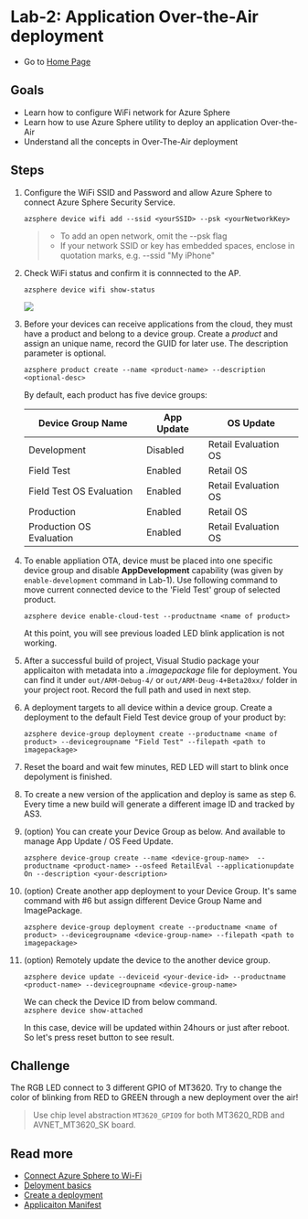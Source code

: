 # Lab-2: Application Over-the-Air deployment

- Go to [Home Page](README.md)

## Goals

- Learn how to configure WiFi network for Azure Sphere
- Learn how to use Azure Sphere utility to deploy an application Over-the-Air
- Understand all the concepts in Over-The-Air deployment
  
## Steps 

1. Configure the WiFi SSID and Password and allow Azure Sphere to connect Azure Sphere Security Service.
   
   `azsphere device wifi add --ssid <yourSSID> --psk <yourNetworkKey>`
   
   > - To add an open network, omit the --psk flag
   > - If your network SSID or key has embedded spaces, enclose in quotation marks, e.g. --ssid "My iPhone"

2. Check WiFi status and confirm it is connnected to the AP.
   
   `azsphere device wifi show-status`

    ![](images/show-wifi-status.png)
    
3. Before your devices can receive applications from the cloud, they must have a product and belong to a device group. Create a *product* and assign an unique name, record the GUID for later use. The description parameter is optional. 

   `azsphere product create --name <product-name> --description <optional-desc>`

    By default, each product has five device groups: 

    |  Device Group Name       | App Update  | OS Update | 
    |  ----------------        | ----------  | --------- | 
    | Development              | Disabled    | Retail Evaluation OS |
    | Field Test               | Enabled     | Retail OS |
    | Field Test OS Evaluation | Enabled     | Retail Evaluation OS |
    | Production               | Enabled     | Retail OS |
    | Production OS Evaluation | Enabled     | Retail Evaluation OS |

4. To enable appliation OTA, device must be placed into one specific device group and disable **AppDevelopment** capability (was given by `enable-development` command in Lab-1). Use following command to move current connected device to the 'Field Test' group of selected product.
   
    `azsphere device enable-cloud-test --productname <name of product>`

    At this point, you will see previous loaded LED blink application is not working. 

5. After a successful build of project, Visual Studio package your applicaiton with metadata into a *.imagepackage* file for deployment. You can find it under `out/ARM-Debug-4/` or `out/ARM-Deug-4+Beta20xx/` folder in your project root. Record the full path and used in next step.

6. A deployment targets to all device within a device group. Create a deployment to the default Field Test device group of your product by:

    `azsphere device-group deployment create --productname <name of product> --devicegroupname "Field Test" --filepath <path to imagepackage>`

7. Reset the board and wait few minutes, RED LED will start to blink once depolyment is finished.

8. To create a new version of the application and deploy is same as step 6. Every time a new build will generate a different image ID and tracked by AS3. 

9. (option) You can create your Device Group as below. And available to manage App Update / OS Feed Update.

    `azsphere device-group create --name <device-group-name>  --productname <product-name> --osfeed RetailEval --applicationupdate On --description <your-description> `

 10. (option) Create another app deployment to your Device Group. It's same command with #6 but assign different Device Group Name and ImagePackage.

     `azsphere device-group deployment create --productname <name of product> --devicegroupname <device-group-name> --filepath <path to imagepackage>`

 11. (option) Remotely update the device to the another device group.

     `azsphere device update --deviceid <your-device-id> --productname <product-name> --devicegroupname <device-group-name>`
    
     We can check the Device ID from below command.    
    `azsphere device show-attached`

     In this case, device will be updated within 24hours or just after reboot. So let's press reset button to see result.
    

## Challenge

The RGB LED connect to 3 different GPIO of MT3620. Try to change the color of blinking from RED to GREEN through a new deployment over the air!

> Use chip level abstraction `MT3620_GPIO9` for both MT3620_RDB and AVNET_MT3620_SK board.


## Read more
- [Connect Azure Sphere to Wi-Fi](https://docs.microsoft.com/en-us/azure-sphere/network/wifi-including-ble)
- [Deloyment basics](https://docs.microsoft.com/en-us/azure-sphere/deployment/deployment-concepts)
- [Create a deployment](https://docs.microsoft.com/en-us/azure-sphere/deployment/create-a-deployment)
- [Applicaiton Manifest](https://docs.microsoft.com/en-us/azure-sphere/app-development/app-manifest)